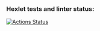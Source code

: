 ### Hexlet tests and linter status:
[![Actions Status](https://github.com/veterinastya/python-project-49/workflows/hexlet-check/badge.svg)](https://github.com/veterinastya/python-project-49/actions)